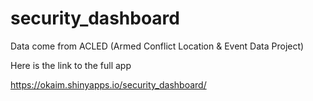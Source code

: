 # security_dashboard

Data come from ACLED (Armed Conflict Location & Event Data Project)

Here is the link to the full app

https://okaim.shinyapps.io/security_dashboard/

